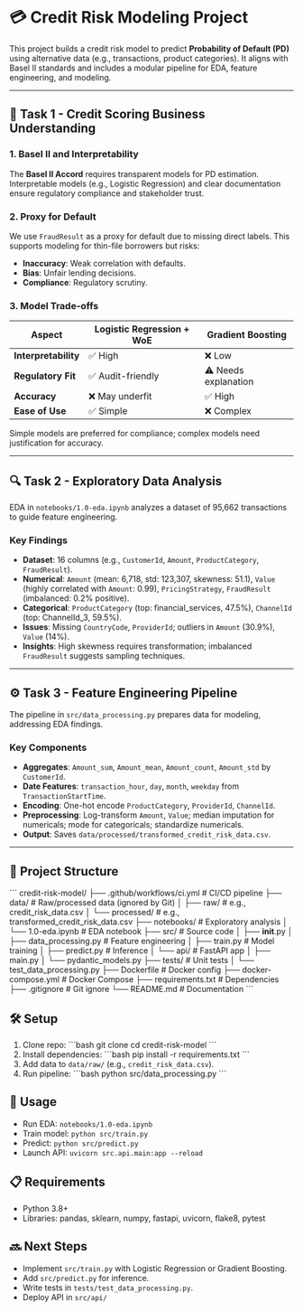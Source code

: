 # 💳 Credit Risk Modeling Project

This project builds a credit risk model to predict **Probability of Default (PD)** using alternative data (e.g., transactions, product categories). It aligns with Basel II standards and includes a modular pipeline for EDA, feature engineering, and modeling.

---

## 📌 Task 1 - Credit Scoring Business Understanding

### 1. Basel II and Interpretability
The **Basel II Accord** requires transparent models for PD estimation. Interpretable models (e.g., Logistic Regression) and clear documentation ensure regulatory compliance and stakeholder trust.

### 2. Proxy for Default
We use `FraudResult` as a proxy for default due to missing direct labels. This supports modeling for thin-file borrowers but risks:
- **Inaccuracy**: Weak correlation with defaults.
- **Bias**: Unfair lending decisions.
- **Compliance**: Regulatory scrutiny.

### 3. Model Trade-offs
| Aspect             | Logistic Regression + WoE | Gradient Boosting |
|--------------------|---------------------------|-------------------|
| **Interpretability** | ✅ High                  | ❌ Low           |
| **Regulatory Fit**  | ✅ Audit-friendly         | ⚠️ Needs explanation |
| **Accuracy**        | ❌ May underfit          | ✅ High           |
| **Ease of Use**     | ✅ Simple                | ❌ Complex        |

Simple models are preferred for compliance; complex models need justification for accuracy.

---

## 🔍 Task 2 - Exploratory Data Analysis

EDA in `notebooks/1.0-eda.ipynb` analyzes a dataset of 95,662 transactions to guide feature engineering.

### Key Findings
- **Dataset**: 16 columns (e.g., `CustomerId`, `Amount`, `ProductCategory`, `FraudResult`).
- **Numerical**: `Amount` (mean: 6,718, std: 123,307, skewness: 51.1), `Value` (highly correlated with `Amount`: 0.99), `PricingStrategy`, `FraudResult` (imbalanced: 0.2% positive).
- **Categorical**: `ProductCategory` (top: financial_services, 47.5%), `ChannelId` (top: ChannelId_3, 59.5%).
- **Issues**: Missing `CountryCode`, `ProviderId`; outliers in `Amount` (30.9%), `Value` (14%).
- **Insights**: High skewness requires transformation; imbalanced `FraudResult` suggests sampling techniques.

---

## ⚙️ Task 3 - Feature Engineering Pipeline

The pipeline in `src/data_processing.py` prepares data for modeling, addressing EDA findings.

### Key Components
- **Aggregates**: `Amount_sum`, `Amount_mean`, `Amount_count`, `Amount_std` by `CustomerId`.
- **Date Features**: `transaction_hour`, `day`, `month`, `weekday` from `TransactionStartTime`.
- **Encoding**: One-hot encode `ProductCategory`, `ProviderId`, `ChannelId`.
- **Preprocessing**: Log-transform `Amount`, `Value`; median imputation for numericals; mode for categoricals; standardize numericals.
- **Output**: Saves `data/processed/transformed_credit_risk_data.csv`.

---

## 📁 Project Structure
\`\`\`
credit-risk-model/
├── .github/workflows/ci.yml      # CI/CD pipeline
├── data/                         # Raw/processed data (ignored by Git)
│   ├── raw/                     # e.g., credit_risk_data.csv
│   └── processed/               # e.g., transformed_credit_risk_data.csv
├── notebooks/                    # Exploratory analysis
│   └── 1.0-eda.ipynb            # EDA notebook
├── src/                         # Source code
│   ├── __init__.py
│   ├── data_processing.py       # Feature engineering
│   ├── train.py                # Model training
│   ├── predict.py              # Inference
│   └── api/                    # FastAPI app
│       ├── main.py
│       └── pydantic_models.py
├── tests/                       # Unit tests
│   └── test_data_processing.py
├── Dockerfile                   # Docker config
├── docker-compose.yml           # Docker Compose
├── requirements.txt             # Dependencies
├── .gitignore                   # Git ignore
└── README.md                    # Documentation
\`\`\`

## 🛠️ Setup
1. Clone repo:
   \`\`\`bash
   git clone <repository-url>
   cd credit-risk-model
   \`\`\`
2. Install dependencies:
   \`\`\`bash
   pip install -r requirements.txt
   \`\`\`
3. Add data to `data/raw/` (e.g., `credit_risk_data.csv`).
4. Run pipeline:
   \`\`\`bash
   python src/data_processing.py
   \`\`\`

## 🚀 Usage
- Run EDA: `notebooks/1.0-eda.ipynb`
- Train model: `python src/train.py`
- Predict: `python src/predict.py`
- Launch API: `uvicorn src.api.main:app --reload`

## 📋 Requirements
- Python 3.8+
- Libraries: pandas, sklearn, numpy, fastapi, uvicorn, flake8, pytest

## 🔜 Next Steps
- Implement `src/train.py` with Logistic Regression or Gradient Boosting.
- Add `src/predict.py` for inference.
- Write tests in `tests/test_data_processing.py`.
- Deploy API in `src/api/`
